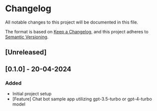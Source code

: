 # Changelog

All notable changes to this project will be documented in this file.

The format is based on [Keep a Changelog](https://keepachangelog.com/en/1.0.0/),
and this project adheres to [Semantic Versioning](https://semver.org/spec/v2.0.0.html).

## [Unreleased]

## [0.1.0] - 20-04-2024

### Added

- Initial project setup
- [Feature] Chat bot sample app utilizing gpt-3.5-turbo or gpt-4-turbo model